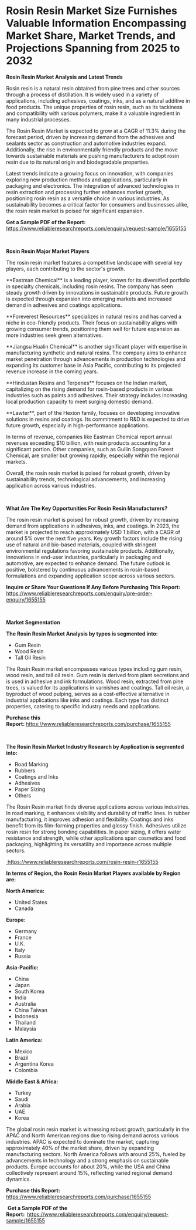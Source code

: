 <p><h1>Rosin Resin Market Size Furnishes Valuable Information Encompassing Market Share, Market Trends, and Projections Spanning from 2025 to 2032</h1></p><p><strong>Rosin Resin Market Analysis and Latest Trends</strong></p>
<p><p>Rosin resin is a natural resin obtained from pine trees and other sources through a process of distillation. It is widely used in a variety of applications, including adhesives, coatings, inks, and as a natural additive in food products. The unique properties of rosin resin, such as its tackiness and compatibility with various polymers, make it a valuable ingredient in many industrial processes.</p><p>The Rosin Resin Market is expected to grow at a CAGR of 11.3% during the forecast period, driven by increasing demand from the adhesives and sealants sector as construction and automotive industries expand. Additionally, the rise in environmentally friendly products and the move towards sustainable materials are pushing manufacturers to adopt rosin resin due to its natural origin and biodegradable properties. </p><p>Latest trends indicate a growing focus on innovation, with companies exploring new production methods and applications, particularly in packaging and electronics. The integration of advanced technologies in resin extraction and processing further enhances market growth, positioning rosin resin as a versatile choice in various industries. As sustainability becomes a critical factor for consumers and businesses alike, the rosin resin market is poised for significant expansion.</p></p>
<p><strong>Get a Sample PDF of the Report:&nbsp;</strong> <a href="https://www.reliableresearchreports.com/enquiry/request-sample/1655155?utm_campaign=3136&utm_medium=2&utm_source=Github&utm_content=ia&utm_term=18042025&utm_id=rosin-resin">https://www.reliableresearchreports.com/enquiry/request-sample/1655155</a></p>
<p>&nbsp;</p>
<p><strong>Rosin Resin Major Market Players</strong></p>
<p><p>The rosin resin market features a competitive landscape with several key players, each contributing to the sector's growth. </p><p>**Eastman Chemical** is a leading player, known for its diversified portfolio in specialty chemicals, including rosin resins. The company has seen steady growth driven by innovations in sustainable products. Future growth is expected through expansion into emerging markets and increased demand in adhesives and coatings applications.</p><p>**Foreverest Resources** specializes in natural resins and has carved a niche in eco-friendly products. Their focus on sustainability aligns with growing consumer trends, positioning them well for future expansion as more industries seek green alternatives.</p><p>**Jiangsu Hualin Chemical** is another significant player with expertise in manufacturing synthetic and natural resins. The company aims to enhance market penetration through advancements in production technologies and expanding its customer base in Asia Pacific, contributing to its projected revenue increase in the coming years.</p><p>**Hindustan Resins and Terpenes** focuses on the Indian market, capitalizing on the rising demand for rosin-based products in various industries such as paints and adhesives. Their strategy includes increasing local production capacity to meet surging domestic demand.</p><p>**Lawter**, part of the Hexion family, focuses on developing innovative solutions in resins and coatings. Its commitment to R&D is expected to drive future growth, especially in high-performance applications.</p><p>In terms of revenue, companies like Eastman Chemical report annual revenues exceeding $10 billion, with resin products accounting for a significant portion. Other companies, such as Guilin Songquan Forest Chemical, are smaller but growing rapidly, especially within the regional markets.</p><p>Overall, the rosin resin market is poised for robust growth, driven by sustainability trends, technological advancements, and increasing application across various industries.</p></p>
<p>&nbsp;</p>
<p><strong>What Are The Key Opportunities For Rosin Resin Manufacturers?</strong></p>
<p><p>The rosin resin market is poised for robust growth, driven by increasing demand from applications in adhesives, inks, and coatings. In 2023, the market is projected to reach approximately USD 1 billion, with a CAGR of around 5% over the next five years. Key growth factors include the rising use of natural and bio-based materials, coupled with stringent environmental regulations favoring sustainable products. Additionally, innovations in end-user industries, particularly in packaging and automotive, are expected to enhance demand. The future outlook is positive, bolstered by continuous advancements in rosin-based formulations and expanding application scope across various sectors.</p></p>
<p><strong>Inquire or Share Your Questions If Any Before Purchasing This Report:</strong> <a href="https://www.reliableresearchreports.com/enquiry/pre-order-enquiry/1655155?utm_campaign=3136&utm_medium=2&utm_source=Github&utm_content=ia&utm_term=18042025&utm_id=rosin-resin">https://www.reliableresearchreports.com/enquiry/pre-order-enquiry/1655155</a></p>
<p>&nbsp;</p>
<p><strong>Market Segmentation</strong></p>
<p><strong>The Rosin Resin Market Analysis by types is segmented into:</strong></p>
<p><ul><li>Gum Resin</li><li>Wood Resin</li><li>Tall Oil Resin</li></ul></p>
<p><p>The Rosin Resin market encompasses various types including gum resin, wood resin, and tall oil resin. Gum resin is derived from plant secretions and is used in adhesive and ink formulations. Wood resin, extracted from pine trees, is valued for its applications in varnishes and coatings. Tall oil resin, a byproduct of wood pulping, serves as a cost-effective alternative in industrial applications like inks and coatings. Each type has distinct properties, catering to specific industry needs and applications.</p></p>
<p><strong>Purchase this Report:&nbsp;</strong><a href="https://www.reliableresearchreports.com/purchase/1655155?utm_campaign=3136&utm_medium=2&utm_source=Github&utm_content=ia&utm_term=18042025&utm_id=rosin-resin">https://www.reliableresearchreports.com/purchase/1655155</a></p>
<p>&nbsp;</p>
<p><strong>The Rosin Resin Market Industry Research by Application is segmented into:</strong></p>
<p><ul><li>Road Marking</li><li>Rubbers</li><li>Coatings and Inks</li><li>Adhesives</li><li>Paper Sizing</li><li>Others</li></ul></p>
<p><p>The Rosin Resin market finds diverse applications across various industries. In road marking, it enhances visibility and durability of traffic lines. In rubber manufacturing, it improves adhesion and flexibility. Coatings and inks benefit from its film-forming properties and glossy finish. Adhesives utilize rosin resin for strong bonding capabilities. In paper sizing, it offers water resistance and strength, while other applications span cosmetics and food packaging, highlighting its versatility and importance across multiple sectors.</p></p>
<p><a href="https://www.reliableresearchreports.com/rosin-resin-r1655155?utm_campaign=3136&utm_medium=2&utm_source=Github&utm_content=ia&utm_term=18042025&utm_id=rosin-resin">&nbsp;https://www.reliableresearchreports.com/rosin-resin-r1655155</a></p>
<p><strong>In terms of Region, the Rosin Resin Market Players available by Region are:</strong></p>
<p>
    <p> <strong> North America: </strong>
        <ul>
            <li>United States</li>
            <li>Canada</li>
        </ul>
        </p> 
    <p> <strong> Europe: </strong>
        <ul>
            <li>Germany</li>
            <li>France</li>
            <li>U.K.</li>
            <li>Italy</li>
            <li>Russia</li>
        </ul>
        </p> 
    <p> <strong> Asia-Pacific: </strong>
        <ul>
            <li>China</li>
            <li>Japan</li>
            <li>South Korea</li>
            <li>India</li>
            <li>Australia</li>
            <li>China Taiwan</li>
            <li>Indonesia</li>
            <li>Thailand</li>
            <li>Malaysia</li>
        </ul>
        </p> 
    <p> <strong> Latin America: </strong>
        <ul>
            <li>Mexico</li>
            <li>Brazil</li>
            <li>Argentina Korea</li>
            <li>Colombia</li>
        </ul>
        </p> 
    <p> <strong> Middle East & Africa: </strong>
        <ul>
            <li>Turkey</li>
            <li>Saudi</li>
            <li>Arabia</li>
            <li>UAE</li>
            <li>Korea</li>
        </ul>
    </p>
    </p>
<p><p>The global rosin resin market is witnessing robust growth, particularly in the APAC and North American regions due to rising demand across various industries. APAC is expected to dominate the market, capturing approximately 40% of the market share, driven by expanding manufacturing sectors. North America follows with around 25%, fueled by advancements in technology and a strong emphasis on sustainable products. Europe accounts for about 20%, while the USA and China collectively represent around 15%, reflecting varied regional demand dynamics.</p></p>
<p><strong>Purchase this Report: </strong><a href="https://www.reliableresearchreports.com/purchase/1655155?utm_campaign=3136&utm_medium=2&utm_source=Github&utm_content=ia&utm_term=18042025&utm_id=rosin-resin">https://www.reliableresearchreports.com/purchase/1655155</a></p>
<p>&nbsp;<strong>Get a Sample PDF of the Report:&nbsp;&nbsp;</strong><a href="https://www.reliableresearchreports.com/enquiry/request-sample/1655155?utm_campaign=3136&utm_medium=2&utm_source=Github&utm_content=ia&utm_term=18042025&utm_id=rosin-resin">https://www.reliableresearchreports.com/enquiry/request-sample/1655155</a></p>
<p><strong></strong></p>
<p><p></p><p></p><p></p></p>